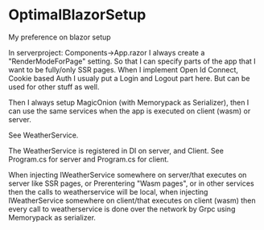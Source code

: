 # OptimalBlazorSetup

My preference on blazor setup

In serverproject: Components->App.razor I always create a "RenderModeForPage" setting. So that I can specify parts of the app that I want to be fully/only SSR pages. When I implement Open Id Connect, Cookie based Auth I usualy put a Login and Logout part here. But can be used for other stuff as well.

Then I always setup MagicOnion (with Memorypack as Serializer), then I can use the same services when the app is executed on client (wasm) or server. 

See WeatherService. 

The WeatherService is registered in DI on server, and Client. See Program.cs for server and Program.cs for client.

When injecting IWeatherService somewhere on server/that executes on server like SSR pages, or Prerentering "Wasm pages", or in other services then the calls to weatherservice will be local, when injecting IWeatherService somewhere on client/that executes on client (wasm) then every call to weatherservice is done over the network by Grpc using Memorypack as serializer.
